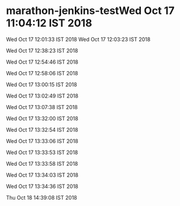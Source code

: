 # marathon-jenkins-testWed Oct 17 11:04:12 IST 2018
Wed Oct 17 12:01:33 IST 2018
Wed Oct 17 12:03:23 IST 2018

Wed Oct 17 12:38:23 IST 2018

Wed Oct 17 12:54:46 IST 2018

Wed Oct 17 12:58:06 IST 2018

Wed Oct 17 13:00:15 IST 2018

Wed Oct 17 13:02:49 IST 2018

Wed Oct 17 13:07:38 IST 2018

Wed Oct 17 13:32:00 IST 2018

Wed Oct 17 13:32:54 IST 2018

Wed Oct 17 13:33:06 IST 2018

Wed Oct 17 13:33:53 IST 2018

Wed Oct 17 13:33:58 IST 2018

Wed Oct 17 13:34:03 IST 2018

Wed Oct 17 13:34:36 IST 2018

Thu Oct 18 14:39:08 IST 2018


